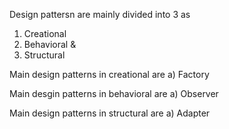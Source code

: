 
Design pattersn are mainly divided into 3 as
1. Creational
2. Behavioral & 
3. Structural

Main design patterns in creational are
a) Factory

Main desgin patterns in behavioral are
a) Observer

Main design patterns in structural are
a) Adapter
